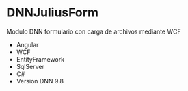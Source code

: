 # DNNJuliusForm
Modulo DNN formulario con carga de archivos mediante WCF
+ Angular
+ WCF
+ EntityFramework
+ SqlServer
+ C#
+ Version DNN 9.8
